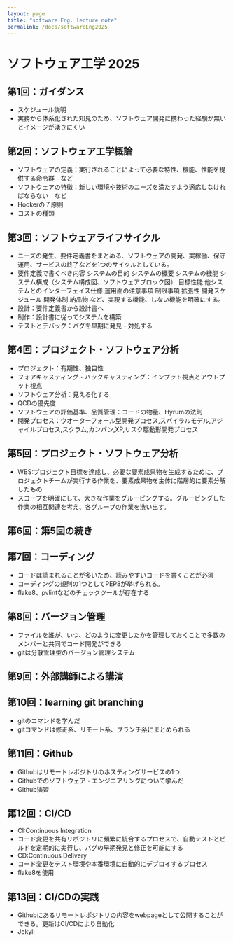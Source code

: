 ```yaml
---
layout: page
title: "software Eng. lecture note"
permalink: /docs/softwareEng2025
---
```


# ソフトウェア工学 2025

## 第1回：ガイダンス
- スケジュール説明
- 実務から体系化された知見のため、ソフトウェア開発に携わった経験が無いとイメージが湧きにくい

## 第2回：ソフトウェア工学概論
- ソフトウェアの定義：実行されることによって必要な特性、機能、性能を提供する命令群　など
- ソフトウェアの特徴：新しい環境や技術のニーズを満たすよう適応しなければならない　など
- Hookerの７原則
- コストの種類
## 第3回：ソフトウェアライフサイクル
- ニーズの発生、要件定義書をまとめる、ソフトウェアの開発、実稼働、保守運用、サービスの終了などを1つのサイクルとしている。
- 要件定義で書くべき内容
    システムの目的
    システムの概要
    システムの機能
    システム構成（システム構成図、ソフトウェアブロック図）
    目標性能
    他システムとのインターフェイス仕様
    運用面の注意事項
    制限事項
    拡張性
    開発スケジュール
    開発体制
    納品物        など、実現する機能、しない機能を明確にする。
- 設計：要件定義書から設計書へ
- 制作：設計書に従ってシステムを構築
- テストとデバッグ：バグを早期に発見・対処する

## 第4回：プロジェクト・ソフトウェア分析
- プロジェクト：有期性、独自性
- フォアキャスティング・バックキャスティング：インプット視点とアウトプット視点
- ソフトウェア分析：見える化する
- QCDの優先度
- ソフトウェアの評価基準、品質管理：コードの物量、Hyrumの法則
- 開発プロセス：ウオーターフォール型開発プロセス,スパイラルモデル,アジャイルプロセス,スクラム,カンパン,XP,リスク駆動形開発プロセス

## 第5回：プロジェクト・ソフトウェア分析
- WBS:プロジェクト目標を達成し、必要な要素成果物を生成するために、プロジェクトチームが実行する作業を、要素成果物を主体に階層的に要素分解したもの
- スコープを明確にして、大きな作業をグルーピングする。グルーピングした作業の相互関連を考え、各グループの作業を洗い出す。

## 第6回：第5回の続き

## 第7回：コーディング
- コードは読まれることが多いため、読みやすいコードを書くことが必須
- コーディングの規則の1つとしてPEP8が挙げられる。
- flake8、pvlintなどのチェックツールが存在する

## 第8回：バージョン管理
- ファイルを誰が、いつ、どのように変更したかを管理しておくことで多数のメンバーと共同でコード開発ができる
- gitは分散管理型のバージョン管理システム

## 第9回：外部講師による講演

## 第10回：learning git branching
- gitのコマンドを学んだ
- gitコマンドは修正系、リモート系、ブランチ系にまとめられる

## 第11回：Github
- Githubはリモートレポジトリのホスティングサービスの1つ
- Githubでのソフトウェア・エンジニアリングについて学んだ
- Github演習

## 第12回：CI/CD
- CI:Continuous Integration
- コード変更を共有リポジトリに頻繁に統合するプロセスで、自動テストとビルドを定期的に実行し、バグの早期発見と修正を可能にする
- CD:Continuous Delivery
- コード変更をテスト環境や本番環境に自動的にデプロイするプロセス
- flake8を使用

## 第13回：CI/CDの実践
- Githubにあるリモートレポジトリの内容をwebpageとして公開することができる。更新はCI/CDにより自動化
- Jekyll